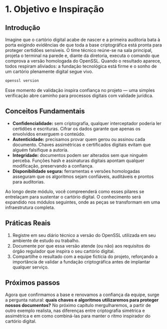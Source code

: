 # 1. Objetivo e Inspiração

## Introdução

Imagine que o cartório digital acabe de nascer e a primeira auditoria bata à porta exigindo evidências de que toda a base criptográfica está pronta para proteger certidões sensíveis. O time técnico reúne-se na sala principal, projeta o terminal na parede e, diante da diretoria, executa o comando que comprova a versão homologada do OpenSSL. Quando o resultado aparece, todos respiram aliviados: a fundação tecnológica está firme e o sonho de um cartório plenamente digital segue vivo.

```bash
openssl version
```

Esse momento de validação inspira confiança no projeto — uma simples verificação abre caminho para processos digitais com validade jurídica.

## Conceitos Fundamentais

- **Confidencialidade:** sem criptografia, qualquer interceptador poderia ler certidões e escrituras. Cifrar os dados garante que apenas os envolvidos enxerguem o conteúdo.
- **Autenticidade:** precisamos provar quem gerou ou assinou cada documento. Chaves assimétricas e certificados digitais evitam que alguém falsifique a autoria.
- **Integridade:** documentos podem ser alterados sem que ninguém perceba. Funções hash e assinaturas digitais apontam qualquer modificação, preservando a confiança.
- **Disponibilidade segura:** ferramentas e versões homologadas asseguram que os algoritmos sejam confiáveis, auditáveis e prontos para auditorias.

Ao longo deste módulo, você compreenderá como esses pilares se entrelaçam para sustentar o cartório digital. O conhecimento será expandido nos módulos seguintes, onde as peças se transformam em uma infraestrutura completa.

## Práticas Reais

1. Registre em seu diário técnico a versão do OpenSSL utilizada em seu ambiente de estudo ou trabalho.
2. Documente por que essa versão atende (ou não) aos requisitos do órgão regulador que inspira o seu cartório digital.
3. Compartilhe o resultado com a equipe fictícia do projeto, reforçando a importância de validar a fundação criptográfica antes de implantar qualquer serviço.

## Próximos passos

Agora que confirmamos a base e renovamos a confiança da equipe, surge a pergunta natural: **quais chaves e algoritmos utilizaremos para proteger nossos documentos?** No próximo capítulo mergulharemos, a partir de outro exemplo realista, nas diferenças entre criptografia simétrica e assimétrica e em como combiná-las para manter o ritmo inspirador do cartório digital.
